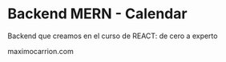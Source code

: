# Backend MERN - Calendar

Backend que creamos en el curso de REACT: de cero a experto

maximocarrion.com
